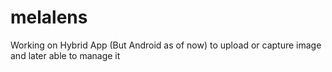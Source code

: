 # melalens
Working on Hybrid App (But Android as of now) to upload or capture image and later able to manage it
